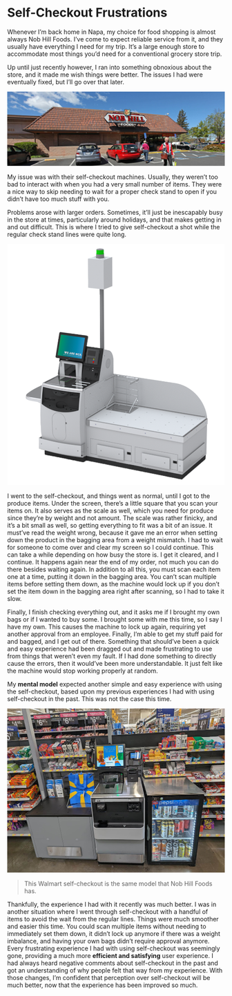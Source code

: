 # Self-Checkout Frustrations

Whenever I’m back home in Napa, my choice for food shopping is almost always Nob Hill Foods. I’ve come to expect reliable service from it, and they usually have everything I need for my trip. It’s a large enough store to accommodate most things you’d need for a conventional grocery store trip.

Up until just recently however, I ran into something obnoxious about the store, and it made me wish things were better. The issues I had were eventually fixed, but I’ll go over that later.

![image](../assets/journal1.png)

My issue was with their self-checkout machines. Usually, they weren’t too bad to interact with when you had a very small number of items. They were a nice way to skip needing to wait for a proper check stand to open if you didn’t have too much stuff with you. 

Problems arose with larger orders. Sometimes, it’ll just be inescapably busy in the store at times, particularly around holidays, and that makes getting in and out difficult. This is where I tried to give self-checkout a shot while the regular check stand lines were quite long. 

![image](../assets/journal2.png)

I went to the self-checkout, and things went as normal, until I got to the produce items. Under the screen, there’s a little square that you scan your items on. It also serves as the scale as well, which you need for produce since they’re by weight and not amount. The scale was rather finicky, and it’s a bit small as well, so getting everything to fit was a bit of an issue. It must’ve read the weight wrong, because it gave me an error when setting down the product in the bagging area from a weight mismatch. I had to wait for someone to come over and clear my screen so I could continue. This can take a while depending on how busy the store is. I get it cleared, and I continue. It happens again near the end of my order, not much you can do there besides waiting again. In addition to all this, you must scan each item one at a time, putting it down in the bagging area. You can’t scan multiple items before setting them down, as the machine would lock up if you don’t set the item down in the bagging area right after scanning, so I had to take it slow.

Finally, I finish checking everything out, and it asks me if I brought my own bags or if I wanted to buy some. I brought some with me this time, so I say I have my own. This causes the machine to lock up again, requiring yet another approval from an employee. Finally, I’m able to get my stuff paid for and bagged, and I get out of there. Something that should’ve been a quick and easy experience had been dragged out and made frustrating to use from things that weren’t even my fault. If I had done something to directly cause the errors, then it would’ve been more understandable. It just felt like the machine would stop working properly at random.

My **mental model** expected another simple and easy experience with using the self-checkout, based upon my previous experiences I had with using self-checkout in the past. This was not the case this time.

![image](../assets/journal4.jpg)

> This Walmart self-checkout is the same model that Nob Hill Foods has.

Thankfully, the experience I had with it recently was much better. I was in another situation where I went through self-checkout with a handful of items to avoid the wait from the regular lines. Things were much smoother and easier this time. You could scan multiple items without needing to immediately set them down, it didn’t lock up anymore if there was a weight imbalance, and having your own bags didn’t require approval anymore. Every frustrating experience I had with using self-checkout was seemingly gone, providing a much more **efficient and satisfying** user experience. I had always heard negative comments about self-checkout in the past and got an understanding of why people felt that way from my experience. With those changes, I’m confident that perception over self-checkout will be much better, now that the experience has been improved so much.


